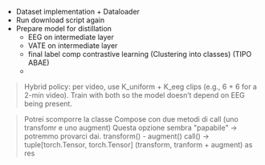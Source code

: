 - Dataset implementation + Dataloader
- Run download script again
- Prepare model for distillation
    - EEG on intermediate layer
    - VATE on intermediate layer
    - final label comp contrastive learning (Clustering into classes) (TIPO ABAE)
    -

> Hybrid policy: per video, use K_uniform + K_eeg clips (e.g., 6 + 6 for a 2-min video).
> Train with both so the model doesn’t depend on EEG being present.

> Potrei scomporre la classe Compose con due metodi di call (uno transfomr e uno augment)
> Questa opzione sembra "papabile" -> potremmo provarci dai.
> transform() - augment() 
> call() -> tuple[torch.Tensor, torch.Tensor] (transform,  tranform + augment) as res
